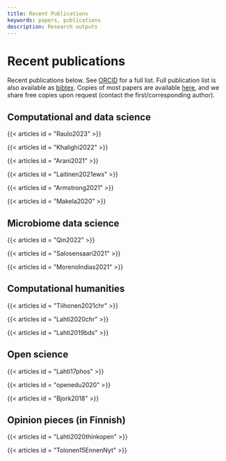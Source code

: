```yaml
---
title: Recent Publications
keywords: papers, publications
description: Research outputs
---
```


<div id="frontpage-recent-publications">

# Recent publications

Recent publications below. See [ORCID](http://orcid.org/0000-0001-5537-637X) for a full list. Full publication list is also available as [bibtex](https://github.com/openresearchlabs/openresearchlabs.github.io/blob/master/content/publication_resources/bibtex/lahti.bib). Copies of most papers are available [here](https://github.com/openresearchlabs/openresearchlabs.github.io/tree/master/content/publication_resources), and we share free copies upon request (contact the first/corresponding author).

## Computational and data science


{{< articles id = "Raulo2023" >}}

{{< articles id = "Khalighi2022" >}}

{{< articles id = "Arani2021" >}}

{{< articles id = "Laitinen2021ews" >}}

{{< articles id = "Armstrong2021" >}}

{{< articles id = "Makela2020" >}}

## Microbiome data science

{{< articles id = "Qin2022" >}}

{{< articles id = "Salosensaari2021" >}}

{{< articles id = "MorenoIndias2021" >}}

## Computational humanities

{{< articles id = "Tiihonen2021chr" >}}

{{< articles id = "Lahti2020chr" >}}

{{< articles id = "Lahti2019bds" >}}

## Open science

{{< articles id = "Lahti17phos" >}}

{{< articles id = "openedu2020" >}}

{{< articles id = "Bjork2018" >}}

## Opinion pieces (in Finnish)

{{< articles id = "Lahti2020thinkopen" >}}

{{< articles id = "Tolonen15EnnenNyt" >}}

</div>
